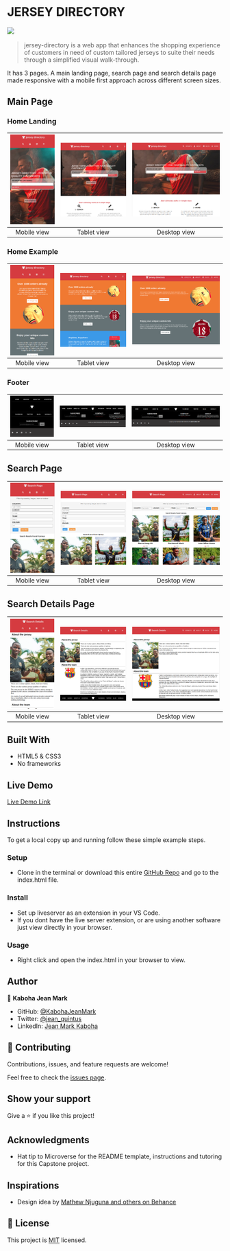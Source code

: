 # JERSEY DIRECTORY
![](https://img.shields.io/badge/Microverse-blueviolet)

> jersey-directory is a web app that enhances the shopping experience of customers in need of custom tailored jerseys to suite their needs through a simplified visual walk-through.

It has 3 pages. A main landing page, search page and search details page made responsive with a mobile first approach across different screen sizes.

## Main Page 
### Home Landing
| ![screenshot](assets/home-landing-phone.png) |![screenshot](assets/home-landing-tab.png) | ![screenshot](assets/home-landing-laptop.png) | 
|:---:|:---:|:---:|
| Mobile view | Tablet view | Desktop view |

### Home Example
| ![screenshot](assets/example-mobile.png) |![screenshot](assets/example-tablet.png) | ![screenshot](assets/example-laptop.png) | 
|:---:|:---:|:---:|
| Mobile view | Tablet view | Desktop view |

### Footer
| ![screenshot](assets/footer-mobile.png) |![screenshot](assets/footer-tablet.png) | ![screenshot](assets/footer-laptop.png) | 
|:---:|:---:|:---:|
| Mobile view | Tablet view | Desktop view |

## Search Page
| ![screenshot](assets/search-page-mobile.png) |![screenshot](assets/search-page-tablet.png) | ![screenshot](assets/search-page-laptop.png) | 
|:---:|:---:|:---:|
| Mobile view | Tablet view | Desktop view |

## Search Details Page
| ![screenshot](assets/search-details-mobile.png) |![screenshot](assets/search-details-tablet.png) | ![screenshot](assets/search-details-laptop.png) | 
|:---:|:---:|:---:|
| Mobile view | Tablet view | Desktop view |

## Built With

- HTML5 & CSS3
- No frameworks

## Live Demo

[Live Demo Link](url/)

## Instructions
To get a local copy up and running follow these simple example steps.

### Setup
- Clone in the terminal or download this entire [GitHub Repo](https://github.com/KabohaJeanMark/jersey-directory/) and go to the index.html file.

### Install
- Set up liveserver as an extension in your VS Code.
- If you dont have the live server extension, or are using another software just view directly in your browser.

### Usage
- Right click and open the index.html in your browser to view.


## Author

👤 **Kaboha Jean Mark**

- GitHub: [@KabohaJeanMark](https://github.com/KabohaJeanMark)
- Twitter: [@jean_quintus](https://twitter.com/jean_quintus)
- LinkedIn: [Jean Mark Kaboha](https://www.linkedin.com/in/jean-mark-kaboha-software-engineer/)


## 🤝 Contributing

Contributions, issues, and feature requests are welcome!

Feel free to check the [issues page](https://github.com/KabohaJeanMark/jersey-directory/issues).

## Show your support

Give a ⭐️ if you like this project!

## Acknowledgments

- Hat tip to Microverse for the README template, instructions and tutoring for this Capstone project.

## Inspirations
- Design idea by [Mathew Njuguna and others on Behance](https://www.behance.net/mathewnjuguna)

## 📝 License

This project is [MIT](./LICENSE) licensed.